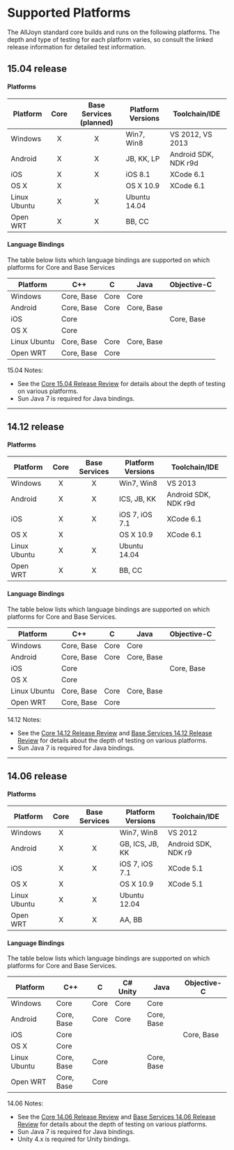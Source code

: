 # Supported Platforms

The AllJoyn standard core builds and runs on the following platforms. The depth
and type of testing for each platform varies, so consult the linked release
information for detailed test information.

## 15.04 release

#### Platforms

| Platform     | Core | Base Services (planned) | Platform Versions | Toolchain/IDE        |
|--------------|:----:|:-----------------:|-------------------|----------------------|
| Windows      |  X   |         X         | Win7, Win8        | VS 2012, VS 2013     |
| Android      |  X   |         X         | JB, KK, LP        | Android SDK, NDK r9d |
| iOS          |  X   |         X         | iOS 8.1           | XCode 6.1            |
| OS X         |  X   |                   | OS X 10.9         | XCode 6.1            |
| Linux Ubuntu |  X   |         X         | Ubuntu 14.04      |                      |
| Open WRT     |  X   |         X         | BB, CC            | <br>                 |


#### Language Bindings

The table below lists which language bindings are supported on which platforms
for Core and Base Services

| Platform     | C++         | C    | Java        | Objective-C |
|--------------|-------------|------|-------------|-------------|
| Windows      | Core, Base  | Core | Core        |             |
| Android      | Core, Base  | Core | Core, Base  |             |
| iOS          | Core        |      |             | Core, Base  |
| OS X         | Core        |      |             |             |
| Linux Ubuntu | Core, Base  | Core | Core, Base  |             |
| Open WRT     | Core, Base  | Core |             | <br>        |

15.04 Notes:
* See the [Core 15.04 Release Review](https://wiki.allseenalliance.org/core/core_15.04_release_review) for details about the depth of testing on various platforms.
* Sun Java 7 is required for Java bindings.

---
## 14.12 release

#### Platforms

| Platform     | Core | Base Services | Platform Versions | Toolchain/IDE        |
|--------------|:----:|:-------------:|-------------------|----------------------|
| Windows      |  X   |      X        | Win7, Win8        | VS 2013              |
| Android      |  X   |      X        | ICS, JB, KK       | Android SDK, NDK r9d |
| iOS          |  X   |      X        | iOS 7, iOS 7.1    | XCode 6.1            |
| OS X         |  X   |               | OS X 10.9         | XCode 6.1            |
| Linux Ubuntu |  X   |      X        | Ubuntu 14.04      |                      |
| Open WRT     |  X   |      X        | BB, CC            | <br>                 |

#### Language Bindings

The table below lists which language bindings are supported on which platforms
for Core and Base Services.

| Platform     | C++         | C    | Java        | Objective-C |
|--------------|-------------|------|-------------|-------------|
| Windows      | Core, Base  | Core | Core        |             |
| Android      | Core, Base  | Core | Core, Base  |             |
| iOS          | Core        |      |             | Core, Base  |
| OS X         | Core        |      |             |             |
| Linux Ubuntu | Core, Base  | Core | Core, Base  |             |
| Open WRT     | Core, Base  | Core |             | <br>        |

14.12 Notes:
* See the [Core 14.12 Release Review](https://wiki.allseenalliance.org/core/core_14.12_release_review) and [Base Services 14.12 Release Review](https://wiki.allseenalliance.org/baseservices/base_services_14.12_release_review) for details about the depth of testing on various platforms.
* Sun Java 7 is required for Java bindings.

---
## 14.06 release

#### Platforms

| Platform     | Core | Base Services | Platform Versions | Toolchain/IDE       |
|--------------|:----:|:-------------:|-------------------|---------------------|
| Windows      |  X   |               | Win7, Win8        | VS 2012             |
| Android      |  X   |      X        | GB, ICS, JB, KK   | Android SDK, NDK r9 |
| iOS          |  X   |      X        | iOS 7, iOS 7.1    | XCode 5.1           |
| OS X         |  X   |               | OS X 10.9         | XCode 5.1           |
| Linux Ubuntu |  X   |      X        | Ubuntu 12.04      |                     |
| Open WRT     |  X   |      X        | AA, BB            | <br>                |

#### Language Bindings

The table below lists which language bindings are supported on which platforms
for Core and Base Services.

| Platform     | C++         | C    | C# Unity | Java        | Objective-C |
|--------------|-------------|------|----------|-------------|-------------|
| Windows      | Core        | Core | Core     | Core        |             |
| Android      | Core, Base  | Core | Core     | Core, Base  |             |
| iOS          | Core        |      |          |             | Core, Base  |
| OS X         | Core        |      |          |             |             |
| Linux Ubuntu | Core, Base  | Core |          | Core, Base  |             |
| Open WRT     | Core, Base  | Core |          |             | <br>        |

14.06 Notes:
* See the [Core 14.06 Release Review](https://wiki.allseenalliance.org/core/core_14.06_release_review) and [Base Services 14.06 Release Review](https://wiki.allseenalliance.org/baseservices/base_services_14.06_release_review) for details about the depth of testing on various platforms.
* Sun Java 7 is required for Java bindings.
* Unity 4.x is required for Unity bindings.
